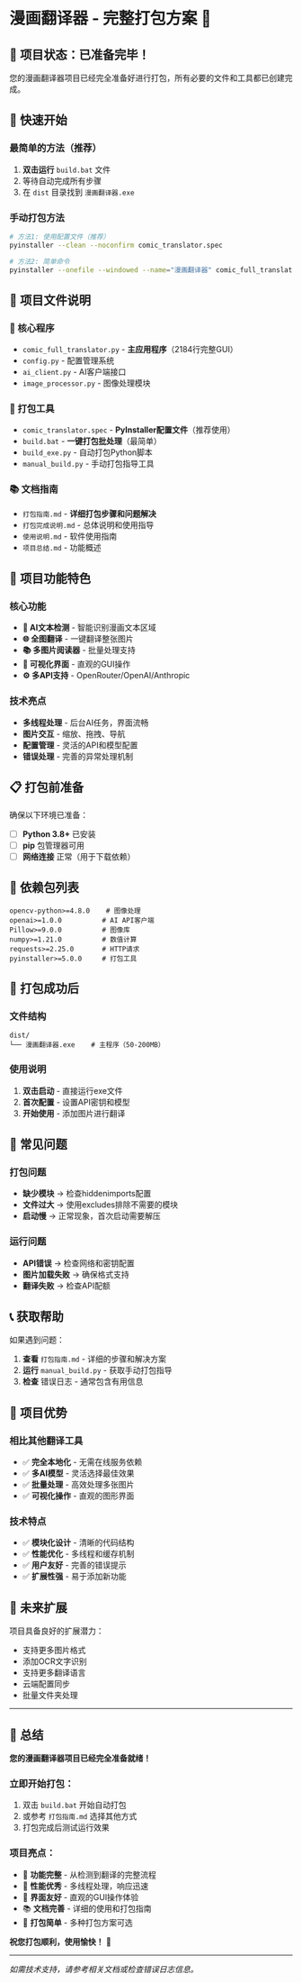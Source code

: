 # 漫画翻译器 - 完整打包方案 🎯

## 🎉 项目状态：已准备完毕！

您的漫画翻译器项目已经完全准备好进行打包，所有必要的文件和工具都已创建完成。

## 🚀 快速开始

### 最简单的方法（推荐）

1. **双击运行** `build.bat` 文件
2. 等待自动完成所有步骤
3. 在 `dist` 目录找到 `漫画翻译器.exe`

### 手动打包方法

```bash
# 方法1: 使用配置文件（推荐）
pyinstaller --clean --noconfirm comic_translator.spec

# 方法2: 简单命令
pyinstaller --onefile --windowed --name="漫画翻译器" comic_full_translator.py
```

## 📁 项目文件说明

### 🎯 核心程序
- `comic_full_translator.py` - **主应用程序**（2184行完整GUI）
- `config.py` - 配置管理系统
- `ai_client.py` - AI客户端接口  
- `image_processor.py` - 图像处理模块

### 🔧 打包工具
- `comic_translator.spec` - **PyInstaller配置文件**（推荐使用）
- `build.bat` - **一键打包批处理**（最简单）
- `build_exe.py` - 自动打包Python脚本
- `manual_build.py` - 手动打包指导工具

### 📚 文档指南
- `打包指南.md` - **详细打包步骤和问题解决**
- `打包完成说明.md` - 总体说明和使用指导
- `使用说明.md` - 软件使用指南
- `项目总结.md` - 功能概述

## 🎯 项目功能特色

### 核心功能
- **🤖 AI文本检测** - 智能识别漫画文本区域
- **🌐 全图翻译** - 一键翻译整张图片
- **📚 多图片阅读器** - 批量处理支持
- **🎨 可视化界面** - 直观的GUI操作
- **⚙️ 多API支持** - OpenRouter/OpenAI/Anthropic

### 技术亮点
- **多线程处理** - 后台AI任务，界面流畅
- **图片交互** - 缩放、拖拽、导航
- **配置管理** - 灵活的API和模型配置
- **错误处理** - 完善的异常处理机制

## 📋 打包前准备

确保以下环境已准备：

- [ ] **Python 3.8+** 已安装
- [ ] **pip** 包管理器可用
- [ ] **网络连接** 正常（用于下载依赖）

## 🔧 依赖包列表

```
opencv-python>=4.8.0    # 图像处理
openai>=1.0.0          # AI API客户端
Pillow>=9.0.0          # 图像库
numpy>=1.21.0          # 数值计算
requests>=2.25.0       # HTTP请求
pyinstaller>=5.0.0     # 打包工具
```

## 🎊 打包成功后

### 文件结构
```
dist/
└── 漫画翻译器.exe    # 主程序（50-200MB）
```

### 使用说明
1. **双击启动** - 直接运行exe文件
2. **首次配置** - 设置API密钥和模型
3. **开始使用** - 添加图片进行翻译

## 🐛 常见问题

### 打包问题
- **缺少模块** → 检查hiddenimports配置
- **文件过大** → 使用excludes排除不需要的模块
- **启动慢** → 正常现象，首次启动需要解压

### 运行问题  
- **API错误** → 检查网络和密钥配置
- **图片加载失败** → 确保格式支持
- **翻译失败** → 检查API配额

## 📞 获取帮助

如果遇到问题：

1. **查看** `打包指南.md` - 详细的步骤和解决方案
2. **运行** `manual_build.py` - 获取手动打包指导
3. **检查** 错误日志 - 通常包含有用信息

## 🎯 项目优势

### 相比其他翻译工具
- ✅ **完全本地化** - 无需在线服务依赖
- ✅ **多AI模型** - 灵活选择最佳效果
- ✅ **批量处理** - 高效处理多张图片
- ✅ **可视化操作** - 直观的图形界面

### 技术特点
- ✅ **模块化设计** - 清晰的代码结构
- ✅ **性能优化** - 多线程和缓存机制
- ✅ **用户友好** - 完善的错误提示
- ✅ **扩展性强** - 易于添加新功能

## 🔮 未来扩展

项目具备良好的扩展潜力：
- 支持更多图片格式
- 添加OCR文字识别
- 支持更多翻译语言
- 云端配置同步
- 批量文件夹处理

---

## 🎉 总结

**您的漫画翻译器项目已经完全准备就绪！**

### 立即开始打包：
1. 双击 `build.bat` 开始自动打包
2. 或参考 `打包指南.md` 选择其他方式
3. 打包完成后测试运行效果

### 项目亮点：
- 🎯 **功能完整** - 从检测到翻译的完整流程
- 🚀 **性能优秀** - 多线程处理，响应迅速  
- 🎨 **界面友好** - 直观的GUI操作体验
- 📚 **文档完善** - 详细的使用和打包指南
- 🔧 **打包简单** - 多种打包方案可选

**祝您打包顺利，使用愉快！** 🎊

---

*如需技术支持，请参考相关文档或检查错误日志信息。*
